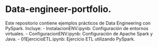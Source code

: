 # Data-engineer-portfolio.
Este repositorio contiene ejemplos prácticos de Data Engineering con PySpark. Incluye: - InstalacionENV.ipynb: Configuración de entornos virtuales. - ConfiguracionENV.ipynb: Configuración de Apache Spark y Java. - 01EjercicioETL.ipynb: Ejercicio ETL utilizando PySpark.
